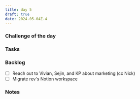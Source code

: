 ```yaml
---
title: day 5
draft: true
date: 2024-05-04Z-4
---
```


### Challenge of the day

### Tasks

### Backlog

- [ ] Reach out to Vivian, Sejin, and KP about marketing (cc Nick)
- [ ] Migrate [rev](https://rev.school)'s Notion workspace

### Notes
